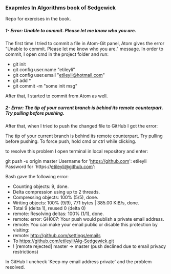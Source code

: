 ### Exapmles In Algorithms book of Sedgewick
Repo for exercises in the book.

##### 1- Error: Unable to commit. Please let me know who you are.
The first time I tried to commit a file in Atom-Git panel, Atom gives the error "Unable to commit. Please let me know who you are." message.
In order to commit, I open cmd in the project folder and run:
* git init
* git config user.name "etileyli"
* git config user.email "etileyli@hotmail.com"
* git add *
* git commit -m "some init msg"

After that, I started to commit from Atom as well.

##### 2- Error:  The tip of your current branch is behind its remote counterpart. Try pulling before pushing.

After that, when I tried to push the changed file to GitHub I got the error:

The tip of your current branch is behind its remote counterpart. Try pulling before pushing.
To force push, hold cmd or ctrl while clicking.

to resolve this problem I open terminal in local repository and enter:

git push -u origin master
Username for 'https://github.com': etileyli
Password for 'https://etileyli@github.com':

Bash gave the following error:

* Counting objects: 9, done.
* Delta compression using up to 2 threads.
* Compressing objects: 100% (5/5), done.
* Writing objects: 100% (9/9), 771 bytes | 385.00 KiB/s, done.
* Total 9 (delta 1), reused 0 (delta 0)
* remote: Resolving deltas: 100% (1/1), done.
* remote: error: GH007: Your push would publish a private email address.
* remote: You can make your email public or disable this protection by visiting:
* remote: http://github.com/settings/emails
* To https://github.com/etileyli/Alg-Sedgewick.git
*  ! [remote rejected] master -> master (push declined due to email privacy restrictions)

In GitHub I uncheck 'Keep my email address private' and the problem resolved.
